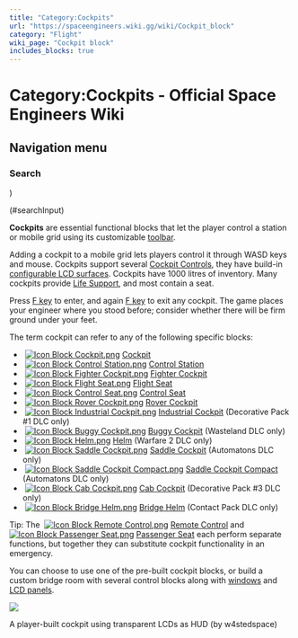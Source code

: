 ```yaml
---
title: "Category:Cockpits"
url: "https://spaceengineers.wiki.gg/wiki/Cockpit_block"
category: "Flight"
wiki_page: "Cockpit block"
includes_blocks: true
---
```


# Category:Cockpits - Official Space Engineers Wiki

## Navigation menu

### Search

)

(#searchInput)

**Cockpits** are essential functional blocks that let the player control a station or mobile grid using its customizable [toolbar](https://spaceengineers.wiki.gg/wiki/Toolbar "Toolbar").

Adding a cockpit to a mobile grid lets players control it through WASD keys and mouse. Cockpits support several [Cockpit Controls](https://spaceengineers.wiki.gg/wiki/Cockpit_Controls "Cockpit Controls"), they have build-in [configurable LCD surfaces](https://spaceengineers.wiki.gg/wiki/LCD_Surface_Options "LCD Surface Options"). Cockpits have 1000 litres of inventory. Many cockpits provide [Life Support](https://spaceengineers.wiki.gg/wiki/Life_Support "Life Support"), and most contain a seat.

Press [F key](https://spaceengineers.wiki.gg/wiki/Key_Bindings "Key Bindings") to enter, and again [F key](https://spaceengineers.wiki.gg/wiki/Key_Bindings "Key Bindings") to exit any cockpit. The game places your engineer where you stood before; consider whether there will be firm ground under your feet.

The term cockpit can refer to any of the following specific blocks:

*    [![Icon Block Cockpit.png](https://spaceengineers.wiki.gg/images/thumb/Icon_Block_Cockpit.png/21px-Icon_Block_Cockpit.png?c799da)](https://spaceengineers.wiki.gg/wiki/Cockpit "Cockpit") [Cockpit](https://spaceengineers.wiki.gg/wiki/Cockpit "Cockpit")
*    [![Icon Block Control Station.png](https://spaceengineers.wiki.gg/images/thumb/Icon_Block_Control_Station.png/21px-Icon_Block_Control_Station.png?72bc2e)](https://spaceengineers.wiki.gg/wiki/Control_Station "Control Station") [Control Station](https://spaceengineers.wiki.gg/wiki/Control_Station "Control Station")
*    [![Icon Block Fighter Cockpit.png](https://spaceengineers.wiki.gg/images/thumb/Icon_Block_Fighter_Cockpit.png/21px-Icon_Block_Fighter_Cockpit.png?e570b4)](https://spaceengineers.wiki.gg/wiki/Fighter_Cockpit "Fighter Cockpit") [Fighter Cockpit](https://spaceengineers.wiki.gg/wiki/Fighter_Cockpit "Fighter Cockpit")
*    [![Icon Block Flight Seat.png](https://spaceengineers.wiki.gg/images/thumb/Icon_Block_Flight_Seat.png/21px-Icon_Block_Flight_Seat.png?bcdf3c)](https://spaceengineers.wiki.gg/wiki/Flight_Seat "Flight Seat") [Flight Seat](https://spaceengineers.wiki.gg/wiki/Flight_Seat "Flight Seat")
*    [![Icon Block Control Seat.png](https://spaceengineers.wiki.gg/images/thumb/Icon_Block_Control_Seat.png/21px-Icon_Block_Control_Seat.png?f712a6)](https://spaceengineers.wiki.gg/wiki/Control_Seat "Control Seat") [Control Seat](https://spaceengineers.wiki.gg/wiki/Control_Seat "Control Seat")
*    [![Icon Block Rover Cockpit.png](https://spaceengineers.wiki.gg/images/thumb/Icon_Block_Rover_Cockpit.png/21px-Icon_Block_Rover_Cockpit.png?4e98b5)](https://spaceengineers.wiki.gg/wiki/Rover_Cockpit "Rover Cockpit") [Rover Cockpit](https://spaceengineers.wiki.gg/wiki/Rover_Cockpit "Rover Cockpit")
*    [![Icon Block Industrial Cockpit.png](https://spaceengineers.wiki.gg/images/thumb/Icon_Block_Industrial_Cockpit.png/21px-Icon_Block_Industrial_Cockpit.png?d23990)](https://spaceengineers.wiki.gg/wiki/Industrial_Cockpit "Industrial Cockpit") [Industrial Cockpit](https://spaceengineers.wiki.gg/wiki/Industrial_Cockpit "Industrial Cockpit") (Decorative Pack #1 DLC only)
*    [![Icon Block Buggy Cockpit.png](https://spaceengineers.wiki.gg/images/thumb/Icon_Block_Buggy_Cockpit.png/21px-Icon_Block_Buggy_Cockpit.png?7ec859)](https://spaceengineers.wiki.gg/wiki/Buggy_Cockpit "Buggy Cockpit") [Buggy Cockpit](https://spaceengineers.wiki.gg/wiki/Buggy_Cockpit "Buggy Cockpit") (Wasteland DLC only)
*    [![Icon Block Helm.png](https://spaceengineers.wiki.gg/images/thumb/Icon_Block_Helm.png/21px-Icon_Block_Helm.png?ab5ade)](https://spaceengineers.wiki.gg/wiki/Helm "Helm") [Helm](https://spaceengineers.wiki.gg/wiki/Helm "Helm") (Warfare 2 DLC only)
*    [![Icon Block Saddle Cockpit.png](https://spaceengineers.wiki.gg/images/thumb/Icon_Block_Saddle_Cockpit.png/21px-Icon_Block_Saddle_Cockpit.png?29c1ac)](https://spaceengineers.wiki.gg/wiki/Saddle_Cockpit "Saddle Cockpit") [Saddle Cockpit](https://spaceengineers.wiki.gg/wiki/Saddle_Cockpit "Saddle Cockpit") (Automatons DLC only)
*    [![Icon Block Saddle Cockpit Compact.png](https://spaceengineers.wiki.gg/images/thumb/Icon_Block_Saddle_Cockpit_Compact.png/21px-Icon_Block_Saddle_Cockpit_Compact.png?ee0e37)](https://spaceengineers.wiki.gg/wiki/Saddle_Cockpit_Compact "Saddle Cockpit Compact") [Saddle Cockpit Compact](https://spaceengineers.wiki.gg/wiki/Saddle_Cockpit_Compact "Saddle Cockpit Compact") (Automatons DLC only)
*    [![Icon Block Cab Cockpit.png](https://spaceengineers.wiki.gg/images/thumb/Icon_Block_Cab_Cockpit.png/21px-Icon_Block_Cab_Cockpit.png?a0f720)](https://spaceengineers.wiki.gg/wiki/Cab_Cockpit "Cab Cockpit") [Cab Cockpit](https://spaceengineers.wiki.gg/wiki/Cab_Cockpit "Cab Cockpit") (Decorative Pack #3 DLC only)
*    [![Icon Block Bridge Helm.png](https://spaceengineers.wiki.gg/images/thumb/Icon_Block_Bridge_Helm.png/21px-Icon_Block_Bridge_Helm.png?7d18f0)](https://spaceengineers.wiki.gg/wiki/Bridge_Helm "Bridge Helm") [Bridge Helm](https://spaceengineers.wiki.gg/wiki/Bridge_Helm "Bridge Helm") (Contact Pack DLC only)

Tip: The  [![Icon Block Remote Control.png](https://spaceengineers.wiki.gg/images/thumb/Icon_Block_Remote_Control.png/21px-Icon_Block_Remote_Control.png?e33c2d)](https://spaceengineers.wiki.gg/wiki/Remote_Control "Remote Control") [Remote Control](https://spaceengineers.wiki.gg/wiki/Remote_Control "Remote Control") and  [![Icon Block Passenger Seat.png](https://spaceengineers.wiki.gg/images/thumb/Icon_Block_Passenger_Seat.png/21px-Icon_Block_Passenger_Seat.png?af9250)](https://spaceengineers.wiki.gg/wiki/Passenger_Seat "Passenger Seat") [Passenger Seat](https://spaceengineers.wiki.gg/wiki/Passenger_Seat "Passenger Seat") each perform separate functions, but together they can substitute cockpit functionality in an emergency.

You can choose to use one of the pre-built cockpit blocks, or build a custom bridge room with several control blocks along with [windows](https://spaceengineers.wiki.gg/wiki/Window "Window") and [LCD panels](https://spaceengineers.wiki.gg/wiki/LCD_Panels "LCD Panels").

[![](https://spaceengineers.wiki.gg/images/thumb/Transparent-lcd.png/320px-Transparent-lcd.png?814cf6)](https://spaceengineers.wiki.gg/wiki/File:Transparent-lcd.png)

A player-built cockpit using transparent LCDs as HUD (by w4stedspace)
